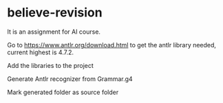 # believe-revision
It is an assignment for AI course.

Go to https://www.antlr.org/download.html to get the antlr library needed, current highest is 4.7.2.

Add the libraries to the project 

Generate Antlr recognizer from Grammar.g4

Mark generated folder as source folder 